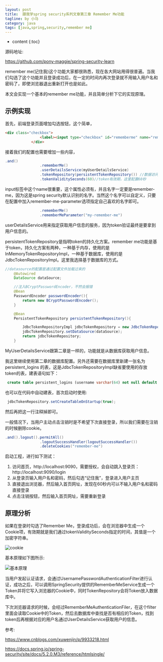 ```yaml
---
layout: post
title:  跟我学spring security系列文章第三章 Remember Me功能
tagline: by 小马
category: java
tags: [java,spring,security,remember me]
---
```


* content
{:toc}


源码地址:

https://github.com/pony-maggie/spring-security-learn

remember me(记住我)这个功能大家都很熟悉，现在各大网站用得很普遍。当我们勾选了这个功能并且登录成功后，在一定的时间内再次登录就不用输入用户名和密码了，即使浏览器退出重新打开也是如此。

本文会实现一个基本的remember me功能，并且简单分析下它的实现原理。

## 示例实现

首先，前端登录页面增加勾选按钮，这个简单，

```html
<div class="checkbox">
                <label><input type="checkbox" id="rememberme" name="remember-me"/>记住我</label>
            </div>
```

接着我们的配置也需要增加一些内容，

```java
.and()
                .rememberMe()
                .userDetailsService(myUserDetailsService)
                .tokenRepository(persistentTokenRepository()) //数据访问层,token持久化方案
                .tokenValiditySeconds(60)//token有效期，这里配置60秒
```

input标签中这个name很重要，这个属性必须有，并且名字一定要是remember-me，因为这是spring security默认识别的名字。当然这个名字可以自定义，只要在配置中加入remember-me-parameter选项指定自己喜欢的名字即可。


```java
                .rememberMe()
                .rememberMeParameter("my-remember-me")
```

userDetailsService用来指定获取用户信息的服务，因为token验证最终是要拿到用户信息的。

persistentTokenRepository是指明token的持久化方案。remember me功能是基于token，持久化方案有两种，一种基于内存，使用的是InMemoryTokenRepositoryImpl，一种基于数据库，使用的是JdbcTokenRepositoryImpl。这里我选择基于数据库的方式。

```java
//datasource的配置是通过配置文件加载过来的
    @Autowired
    DataSource dataSource;

    //注入BCryptPasswordEncoder，不然会报错
    @Bean
    PasswordEncoder passwordEncoder(){
        return new BCryptPasswordEncoder();
    }

    @Bean
    PersistentTokenRepository persistentTokenRepository(){

        JdbcTokenRepositoryImpl jdbcTokenRepository = new JdbcTokenRepositoryImpl();
        jdbcTokenRepository.setDataSource(dataSource);
        return jdbcTokenRepository;
    }
```

MyUserDetailsService跟第二章是一样的，功能就是从数据库获取用户信息。

我这里继续使用第二章的数据库配置。另外还需要在数据库里新建一张名为persistent_logins 的表，这是JdbcTokenRepositoryImpl缺省要使用的存放token的表，建表语句如下：

```sql
 create table persistent_logins (username varchar(64) not null default '', series varchar(64) primary key, token varchar(64) not null , last_used timestamp not null)
```

也可以在代码中自动建表，首次启动时使用:

```java
 jdbcTokenRepository.setCreateTableOnStartup(true);
```
然后再把这一行注释掉即可。

一般情况下，当用户主动点击注销时是不希望下次直接登录，所以我们需要在注销的时候删除cookie。

```java
.and().logout().permitAll()
                .logoutSuccessHandler(logoutSuccessHandler())
                .deleteCookies("remember-me")
```


启动工程，进行如下测试：

1. 访问首页，http://localhost:9090，需要授权，会自动跳入登录页：http://localhost:9090/login
2. 从登录页输入用户名和密码，然后勾选“记住我”，登录进入用户主页
3. 直接退出浏览器，然后输入首页网址，发现在60秒内可以不输入用户名和密码直接登录
4. 点击注销按钮，然后输入首页网址，需要重新登录



## 原理分析

如果在登录时勾选了Remember Me，登录成功后，会在浏览器中生成一个Cookie项，有效期就是我们通过tokenValiditySeconds指定的时间，其值是一个加密字符串。


![cookie](./images/cookie.jpg)


基本原理如下图所示:

![基本原理](https://img2018.cnblogs.com/blog/647585/201811/647585-20181109110908290-328952476.png)

当用户发起认证请求，会通过UsernamePasswordAuthenticationFilter进行认证，成功之后，可以调用SpringSecurity提供的RememberMeService生成一个Token并将它写入浏览器的Cookie中，同时TokenRepository会将Token放入数据库中。 

下次浏览器请求的时候，会经过RememberMeAuthenticationFiler，在这个filter里面会读取Cookie中的Token，然后去数据库中查找是否有相应的Token，找到token后再根据对应的用户名通过UserDetailsService获取用户的信息。


参考:

https://www.cnblogs.com/xuwenjin/p/9933218.html

https://docs.spring.io/spring-security/site/docs/5.2.0.M3/reference/htmlsingle/



